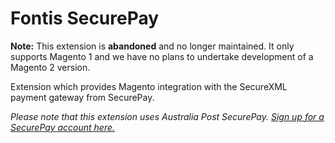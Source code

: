 Fontis SecurePay
=====================

**Note:** This extension is **abandoned** and no longer maintained. It only supports Magento 1 and we have no plans to undertake development of a Magento 2 version.

Extension which provides Magento integration with the SecureXML payment gateway from SecurePay.

_Please note that this extension uses Australia Post SecurePay. [Sign up for a SecurePay account here.](https://auspost.com.au/applypayments/#/onboarding?Partner_Code=FOM)_
